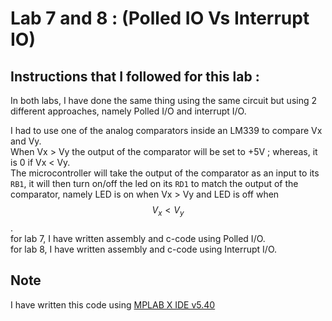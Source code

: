 # Lab 7 and 8 : (Polled IO Vs Interrupt IO)

## Instructions that I followed for this lab :
In both labs, I have done the same thing using the same circuit but using 2 different approaches, namely Polled I/O and interrupt I/O.

I had to use one of the analog comparators inside an LM339 to compare Vx and Vy.\
When Vx > Vy the output of the comparator will be set to +5V ; whereas, it is 0 if Vx < Vy.\
The microcontroller will take the output of the comparator as an input to its `RB1`, it will then turn on/off the led on its `RD1` to match the output of the comparator, namely LED is on when Vx > Vy and LED is off when $$V_x < V_y$$.\
for lab 7, I have written assembly and c-code using Polled I/O.\
for lab 8, I have written assembly and c-code using Interrupt I/O.

## Note
I have written this code using [MPLAB X IDE v5.40](https://www.microchip.com/mplab/mplab-x-ide)
